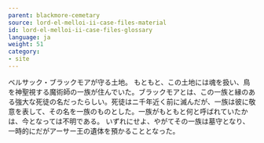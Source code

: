 ```yaml
---
parent: blackmore-cemetary
source: lord-el-melloi-ii-case-files-material
id: lord-el-melloi-ii-case-files-glossary
language: ja
weight: 51
category:
- site
---
```


ベルサック・ブラックモアが守る土地。
もともと、この土地には魂を扱い、鳥を神聖視する魔術師の一族が住んでいた。ブラックモアとは、この一族と縁のある強大な死徒の名だったらしい。死徒はニ千年近く前に滅んだが、一族は彼に敬意を表して、その名を一族のものとした。一族がもともと何と呼ばれていたかは、今となっては不明である。
いずれにせよ、やがてその一族は墓守となり、一時的にだがアーサー王の遺体を預かることとなった。
